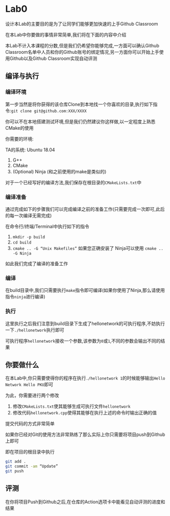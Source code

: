 # Lab0

设计本Lab的主要目的是为了让同学们能够更加快速的上手Github Classroom

在本Lab中你要做的事情非常简单,我们将在下面的内容中介绍

本Lab不计入本课程的分数,但是我们仍希望你能够完成,一方面可以确认Github Classroom名单中人员和你的Github账号的绑定情况,另一方面你可以开始上手使用Github以及Github Classroom实现自动评测

## 编译与执行

### 编译环境

第一步当然是将你获得的该仓库Clone到本地找一个你喜欢的目录,执行如下指令:`git clone git@github.com:XXX/XXXX`

你可以不在本地搭建测试环境,但是我们仍然建议你这样做,以一定程度上熟悉CMake的使用

你需要的环境:

TA的系统: Ubuntu 18.04

1. G++
2. CMake
3. (Optional) Ninja (和之前使用的make是类似的)

对于一个已经写好的编译方法,我们保存在根目录的`CMakeLists.txt`中

### 编译准备

通过完成如下的步骤我们可以完成编译之前的准备工作(只需要完成一次即可,此后的每一次编译无需完成)

在命令行/终端/Terminal中执行如下的指令

1. `mkdir -p build`
2. `cd build`
3. `cmake .. -G “Unix Makefiles”` 如果您正确安装了 Ninja可以使用 `cmake .. -G Ninja`

如此我们完成了编译的准备工作

### 编译

在build目录中,我们只需要执行`make`指令即可编译(如果你使用了Ninja,那么请使用指令`ninja`进行编译)

### 执行

这里执行之后我们注意到build目录下生成了hellonetwork的可执行程序,不妨执行一下`./hellonetwork`执行即可

可执行程序`hellonetwork`接收一个参数,该参数为`0`或`1`,不同的参数会输出不同的结果

## 你要做什么

在本Lab中,你只需要使得你的程序在执行`./hellonetwork 1`的时候能够输出`Hello Network Hello PKU`即可

为此，你需要进行两个修改

1. 修改`CMakeLists.txt`使其能够生成可执行文件`hellonetwork`
2. 修改代码`hellonetwork.cpp`使得其能够在执行上述的命令时输出正确的值

提交代码的方式非常简单

如果你已经对Git的使用方法非常熟练了那么实际上你只需要将项目push到Github上即可

即在项目的根目录中执行

``` bash
git add .
git commit -am “Update”
git push
```

## 评测

在你将项目Push到Github之后,在仓库的Action选项卡中能看见自动评测的进度和结果
